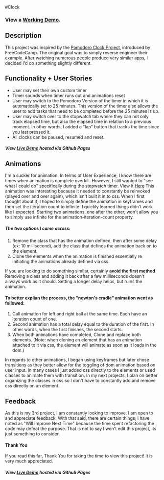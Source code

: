 #Clock

### View a [Working Demo](http://mirprest.github.io/Clock/).

## Description

This project was inspired by the [Pomodoro Clock Project](http://www.freecodecamp.com/challenges/zipline-build-a-pomodoro-clock), introduced by FreeCodeCamp. The original goal was to simply reverse engineer their example. After watching numerous people produce very similar apps, I decided I'd do something slightly different. 

## Functionality + User Stories
 * User may set their own custom timer
 * Timer sounds when timer runs out and animations reset
 * User may switch to the Pomodoro Version of the timer in which it is automatically set to 25 minutes. This version of the timer also allows the user to add tasks that need to be completed before the 25 minutes is up.
 * User may switch over to the stopwatch tab where they can not only track elapsed time, but also the elapsed time in relation to a previous moment. In other words, I added a "lap" button that tracks the time since you last pressed it.
 * All clocks can be paused, resumed and reset.

##### View [Live Demo](http://mirprest.github.io/Clock/) hosted via Github Pages

## Animations
I'm a sucker for animation. In terms of User Experience, I know there are times when animation is complete overkill. However, I still wanted to "see what I could do" specifically during the stopwatch timer. View it [Here](http://mirprest.github.io/Clock/#/stopwatch) This animation was interesting because it needed to constantly be reinvoked (played over and over again), which isn't built it in to css. When I first thought about it, I hoped to simply define the animation in keyframes and then set the iteration count to infinite. I quickly learned things didn't work like I expected. Starting two animations, one after the other, won't allow you to simply use infinite for the animation-iteration-count property.
##### The two options I came across: 
1. Remove the class that has the animation defined, then after some delay (ex: 10 millisecond), add the class that defines the animation back on to the element.
2. Clone the elements when the animation is finished essentially re initiating the animations already defined via css.

If you are looking to do something similar, certainly **avoid the first method**. Removing a class and adding it back after a few milliseconds doesn't allways work as it should. Setting a longer delay helps, but ruins the animation.

#### To better explian the process, the "newton's cradle" animation went as followed:
1. Call animation for left and right ball at the same time. Each have an iteration count of one.
2. Second animation has a total delay equal to the duration of the first. In other words, when the first finishes, the second starts.
3. When both animations have completed, Clone and replace both elements. (Note: when cloning an element that has an animation attached to it via css, the element will animate as soon as it loads in the dom.)

In regards to other animations, I began using keyframes but later chose transitions as they better allow for the toggling of dom animation based on user input. In many cases I just added css directly to the elements or used classes to animate them with transition. In my next projects, I plan on better organizing the classes in css so I don't have to constantly add and remove css directly on an element.

## Feedback
 As this is my 3rd project, I am constantly looking to improve. I am open to and appreciate feedback. With that said, there are certain things, I have noted as "Will Improve Next Time" because the time spent refactoring the code may defeat the purpose. That is not to say I won't edit this project, its just something to consider. 
 
#### Thank You
If you read this far, Thank You for taking the time to view this project! It is very much appreciated. 

##### View [Live Demo](http://mirprest.github.io/Clock/) hosted via Github Pages
